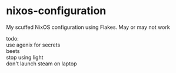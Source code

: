 # nixos-configuration
My scuffed NixOS configuration using Flakes. May or may not work 

todo:<br> 
	use agenix for secrets<br>
	beets<br>
	stop using light<br>
	don't launch steam on laptop<br>
